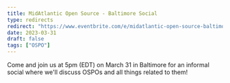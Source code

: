 ```yaml
---
title: MidAtlantic Open Source - Baltimore Social
type: redirects
redirect: "https://www.eventbrite.com/e/midatlantic-open-source-baltimore-social-tickets-590941751687"
date: 2023-03-31
draft: false
tags: ["OSPO"]
---
```

Come and join us at 5pm (EDT) on March 31 in Baltimore for an informal social where we'll discuss OSPOs and all things related to them!
